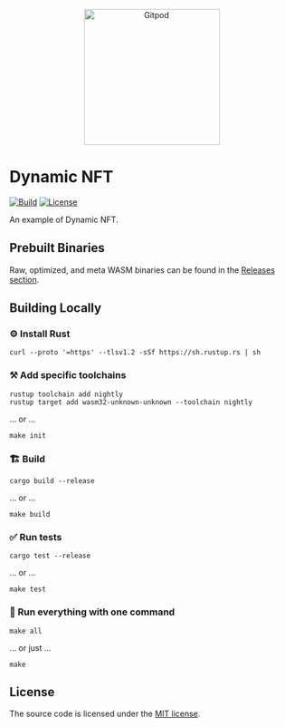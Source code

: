 <p align="center">
  <a href="https://gitpod.io/#https://github.com/gear-dapps/dynamic-nft" target="_blank">
    <img src="https://gitpod.io/button/open-in-gitpod.svg" width="240" alt="Gitpod">
  </a>
</p>

# Dynamic NFT

[![Build][build_badge]][build_href]
[![License][lic_badge]][lic_href]

[build_badge]: https://github.com/gear-dapps/dynamic-nft/workflows/Build/badge.svg
[build_href]: https://github.com/gear-dapps/dynamic-nft/actions/workflows/build.yml

[lic_badge]: https://img.shields.io/badge/License-MIT-success
[lic_href]: https://github.com/gear-dapps/dynamic-nft/blob/master/LICENSE


An example of Dynamic NFT.

## Prebuilt Binaries

Raw, optimized, and meta WASM binaries can be found in the [Releases section](https://github.com/gear-dapps/dynamic-nft/releases).

## Building Locally

### ⚙️ Install Rust

```shell
curl --proto '=https' --tlsv1.2 -sSf https://sh.rustup.rs | sh
```

### ⚒️ Add specific toolchains

```shell
rustup toolchain add nightly
rustup target add wasm32-unknown-unknown --toolchain nightly
```

... or ...

```shell
make init
```

### 🏗️ Build

```shell
cargo build --release
```

... or ...

```shell
make build
```

### ✅ Run tests

```shell
cargo test --release
```

... or ...

```shell
make test
```

### 🚀 Run everything with one command

```shell
make all
```

... or just ...

```shell
make
```

## License

The source code is licensed under the [MIT license](LICENSE).
